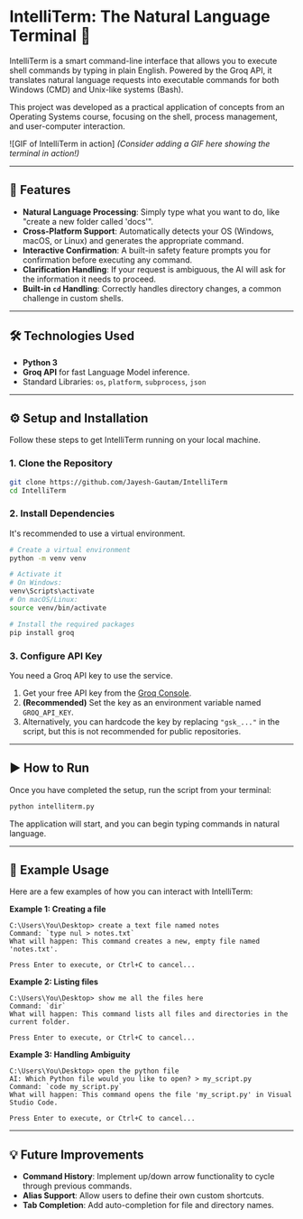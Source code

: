 # IntelliTerm: The Natural Language Terminal 🚀

IntelliTerm is a smart command-line interface that allows you to execute shell commands by typing in plain English. Powered by the Groq API, it translates natural language requests into executable commands for both Windows (CMD) and Unix-like systems (Bash).

This project was developed as a practical application of concepts from an Operating Systems course, focusing on the shell, process management, and user-computer interaction.

\![GIF of IntelliTerm in action]
*(Consider adding a GIF here showing the terminal in action\!)*

-----

## 🌟 Features

  * **Natural Language Processing**: Simply type what you want to do, like "create a new folder called 'docs'".
  * **Cross-Platform Support**: Automatically detects your OS (Windows, macOS, or Linux) and generates the appropriate command.
  * **Interactive Confirmation**: A built-in safety feature prompts you for confirmation before executing any command.
  * **Clarification Handling**: If your request is ambiguous, the AI will ask for the information it needs to proceed.
  * **Built-in `cd` Handling**: Correctly handles directory changes, a common challenge in custom shells.

-----

## 🛠️ Technologies Used

  * **Python 3**
  * **Groq API** for fast Language Model inference.
  * Standard Libraries: `os`, `platform`, `subprocess`, `json`

-----

## ⚙️ Setup and Installation

Follow these steps to get IntelliTerm running on your local machine.

### 1\. Clone the Repository

```bash
git clone https://github.com/Jayesh-Gautam/IntelliTerm
cd IntelliTerm
```

### 2\. Install Dependencies

It's recommended to use a virtual environment.

```bash
# Create a virtual environment
python -m venv venv

# Activate it
# On Windows:
venv\Scripts\activate
# On macOS/Linux:
source venv/bin/activate

# Install the required packages
pip install groq
```

### 3\. Configure API Key

You need a Groq API key to use the service.

1.  Get your free API key from the [Groq Console](https://console.groq.com/keys).
2.  **(Recommended)** Set the key as an environment variable named `GROQ_API_KEY`.
3.  Alternatively, you can hardcode the key by replacing `"gsk_..."` in the script, but this is not recommended for public repositories.

-----

## ▶️ How to Run

Once you have completed the setup, run the script from your terminal:

```bash
python intelliterm.py
```

The application will start, and you can begin typing commands in natural language.

-----

## 📝 Example Usage

Here are a few examples of how you can interact with IntelliTerm:

**Example 1: Creating a file**

```
C:\Users\You\Desktop> create a text file named notes
Command: `type nul > notes.txt`
What will happen: This command creates a new, empty file named 'notes.txt'.

Press Enter to execute, or Ctrl+C to cancel...
```

**Example 2: Listing files**

```
C:\Users\You\Desktop> show me all the files here
Command: `dir`
What will happen: This command lists all files and directories in the current folder.

Press Enter to execute, or Ctrl+C to cancel...
```

**Example 3: Handling Ambiguity**

```
C:\Users\You\Desktop> open the python file
AI: Which Python file would you like to open? > my_script.py
Command: `code my_script.py`
What will happen: This command opens the file 'my_script.py' in Visual Studio Code.

Press Enter to execute, or Ctrl+C to cancel...
```

-----

## 💡 Future Improvements

  * **Command History**: Implement up/down arrow functionality to cycle through previous commands.
  * **Alias Support**: Allow users to define their own custom shortcuts.
  * **Tab Completion**: Add auto-completion for file and directory names.
